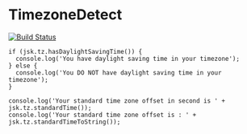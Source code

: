 # TimezoneDetect

[![Build Status](https://secure.travis-ci.org/dsimard/jskata.png?branch=2012-12-02_Node)](https://travis-ci.org/dsimard/jskata)

    if (jsk.tz.hasDaylightSavingTime()) {
      console.log('You have daylight saving time in your timezone');
    } else {
      console.log('You DO NOT have daylight saving time in your timezone');
    }

    console.log('Your standard time zone offset in second is ' + jsk.tz.standardTime());
    console.log('Your standard time zone offset is : ' + jsk.tz.standardTimeToString());


